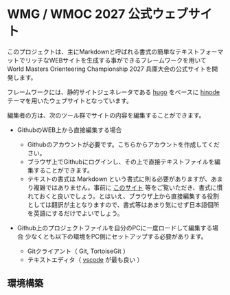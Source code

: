 # WMG / WMOC 2027 公式ウェブサイト

このプロジェクトは、主にMarkdownと呼ばれる書式の簡単なテキストフォーマットでリッチなWEBサイトを生成する事ができるフレームワークを用いて World Masters Orienteering Championship 2027 兵庫大会の公式サイトを開発します。

フレームワークには、静的サイトジェネレータである [hugo](https://gohugo.io/) をベースに [hinode](https://gethinode.com/) テーマを用いたウェブサイトとなっています。

編集者の方は、次のツール群でサイトの内容を編集することができます。

* GithubのWEB上から直接編集する場合
    - Githubのアカウントが必要です。こちらからアカウントを作成してください。
    - ブラウザ上でGithubにログインし、その上で直接テキストファイルを編集することができます。
    - テキストの書式は Markdown という書式に則る必要がありますが、あまり複雑ではありません。事前に [このサイト](https://docs.growi.org/ja/guide/getting-started/markdown.html) 等をご覧いただき、書式に慣れておくと良いでしょう。とはいえ、ブラウザ上から直接編集する役割としては翻訳が主となりますので、書式等はあまり気にせず日本語個所を英語にするだけでよいでしょう。

* Github上のプロジェクトファイルを自分のPCに一度ロードして編集する場合
    少なくとも以下の環境をPC側にセットアップする必要があります。
    - Gitクライアント（ Git, TortoiseGit ）
    - テキストエディタ（ [vscode](https://winget.run/pkg/Microsoft/VisualStudioCode) が最も良い ）


## 環境構築
